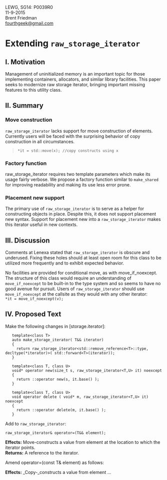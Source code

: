 LEWG, SG14: P0039R0   
11-9-2015   
Brent Friedman   
fourthgeek@gmail.com

# Extending `raw_storage_iterator`

## I. Motivation

Management of uninitialized memory is an important topic for those implementing containers, allocators, and similar library facilities. This paper seeks to modernize raw storage iterator, bringing important missing features to this utility class.

## II. Summary

### Move construction

`raw_storage_iterator` lacks support for move construction of elements. Currently users will be faced with the surprising behavior of copy construction in all circumstances.

> `*it = std::move(x); //copy constructs using x`

### Factory function

raw_storage_iterator requires two template parameters which make its usage fairly verbose. We propose a factory function similar to `make_shared` for improving readability and making its use less error prone.

### Placement new support

The primary use of `raw_storage_iterator` is to serve as a helper for constructing objects in place. Despite this, it does not support placement new syntax. Support for placement new into a `raw_storage_iterator` makes this iterator useful in new contexts.

## III. Discussion

Comments at Lenexa stated that `raw_storage_iterator` is obscure and underused. Fixing these holes should at least open room for this class to be utilized more frequently and to exhibit expected behavior.

No facilities are provided for conditional move, as with move_if_noexcept. The structure of this class would require an understanding of `move_if_noexcept` to be built-in to the type system and so seems to have no good avenue for pursuit. Users of `raw_storage_iterator` should use `move_if_noexcept` at the callsite as they would with any other iterator:  
 `*it = move_if_noexcept(v);`

## IV. Proposed Text

Make the following changes in [storage.iterator]:  

       template<class T>
       auto make_storage_iterator( T&& iterator)
       {
         return raw_storage_iterator<std::remove_reference<T>::type, decltype(*iterator)>( std::forward<T>(iterator));
       }
     
       template<class T, class U>
       void* operator new(size_t s, raw_storage_iterator<T,U> it) noexcept
       {
         return ::operator new(s, it.base() );
       }
     
       template<class T, class U>
       void operator delete ( void* m, raw_storage_iterator<T,U> it) noexcept
       {
         return ::operator delete(m, it.base() );
       }

Add to `raw_storage_iterator`:


    raw_storage_iterator& operator=(T&& element);
    
    
**Effects:** Move-constructs a value from element at the location to which the iterator points.  
 **Returns:** A reference to the iterator.

Amend operator=(const T& element) as follows:

**Effects:** 
  _Copy-_constructs a value from element ...
